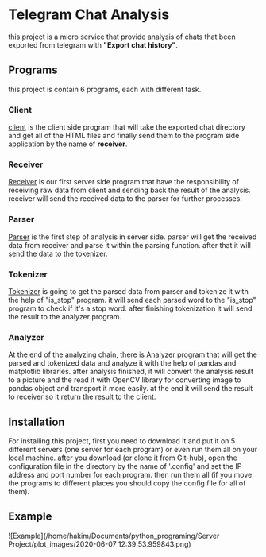# Telegram Chat Analysis

this project is a micro service that provide analysis of chats that been exported from telegram with __"Export chat history"__.



## Programs

this project is contain 6  programs, each with different task. 

### Client 

[client](https://github.com/YasinBoloorchi/Telegram_chat_analysis/blob/master/client.py) is the client side program that will take the exported chat directory and get all of the HTML files and finally send them to the program side application  by the name of __receiver__.

### Receiver

[Receiver](https://github.com/YasinBoloorchi/Telegram_chat_analysis/blob/master/receiver.py) is our first server side program that have the responsibility of receiving raw data from client and sending back the result of the analysis. receiver will send the received data to the parser for further processes.

### Parser

[Parser](https://github.com/YasinBoloorchi/Telegram_chat_analysis/blob/master/parser.py) is the first step of analysis in server side. parser will get the received data from receiver and parse it within the parsing function. after that it will send the data to the tokenizer.

### Tokenizer

[Tokenizer](https://github.com/YasinBoloorchi/Telegram_chat_analysis/blob/master/tokenizer.py) is going to get the parsed data from parser and tokenize it with the help of "is_stop" program. it will send each parsed word to the "is_stop" program to check if it's a stop word. after finishing tokenization it will send the result to the analyzer program.

### Analyzer

At the end of the analyzing chain, there is [Analyzer](https://github.com/YasinBoloorchi/Telegram_chat_analysis/blob/master/analyzer.py) program that will get the parsed and tokenized data and analyze it with the help of pandas and matplotlib libraries. after analysis finished, it will convert the analysis result to a picture and the read it with OpenCV library for converting image to pandas object and transport it more easily. at the end it will send the result to receiver so it return the result to the client.



## Installation

For installing this project, first you need to download it and put it on 5 different servers (one server for each program) or even run them all on your local machine. after you download (or clone it from Git-hub), open the configuration file in the directory by the name of '.config' and set the IP address and port number for each program. then run them all (if you move the programs to different places you should copy the config file for all of them).

## Example

![Example](/home/hakim/Documents/python_programing/Server Project/plot_images/2020-06-07 12:39:53.959843.png)


